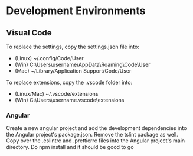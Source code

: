 # Development Environments

## Visual Code

To replace the settings, copy the settings.json file into:
- (Linux) ~/.config/Code/User
- (Win) C:\Users\username\AppData\Roaming\Code\User
- (Mac) ~/Library/Application Support/Code/User

To replace extensions, copy the .vscode folder into:
- (Linux/Mac) ~/.vscode/extensions
- (Win) C:\Users\username\.vscode\extensions

### Angular

Create a new angular project and add the development dependencies into the Angular project's package.json. Remove the tslint package as well. Copy over the .eslintrc and .prettierrc files into the Angular project's main directory. Do npm install and it should be good to go
